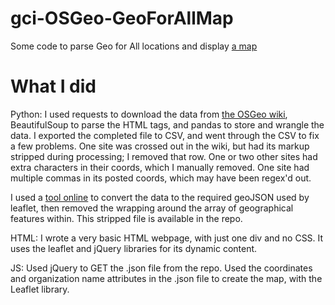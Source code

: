 # gci-OSGeo-GeoForAllMap
Some code to parse Geo for All locations and display [a map](https://mdu02.github.io/gci-OSGeo-GeoForAllMap/)

# What I did

Python: I used requests to download the data from [the OSGeo wiki](https://wiki.osgeo.org/wiki/Edu_current_initiatives#Current_members_of_the_Geo_for_All_Labs_Network), BeautifulSoup to parse the HTML tags, and pandas to store and wrangle the data. I exported the completed file to CSV, and went through the CSV to fix a few problems. One site was crossed out in the wiki, but had its markup stripped during processing; I removed that row. One or two other sites had extra characters in their coords, which I manually removed. One site had multiple commas in its posted coords, which may have been regex'd out.

I used a [tool online](http://www.convertcsv.com/csv-to-geojson.htm) to convert the data to the required geoJSON used by leaflet, then removed the wrapping around the array of geographical features within. This stripped file is available in the repo.

HTML: I wrote a very basic HTML webpage, with just one div and no CSS. It uses the leaflet and jQuery libraries for its dynamic content.

JS: Used jQuery to GET the .json file from the repo. Used the coordinates and organization name attributes in the .json file to create the map, with the Leaflet library.
